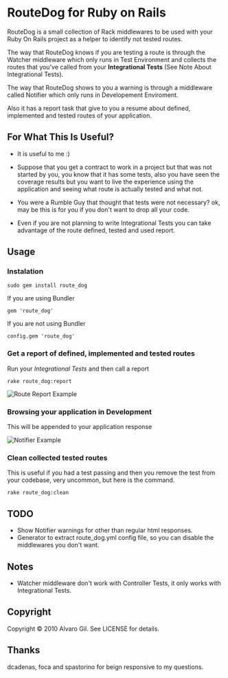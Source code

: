 RouteDog for Ruby on Rails
==========================

RouteDog is a small collection of Rack middlewares to be used with your Ruby On Rails project as a helper to identify not tested routes.

The way that RouteDog knows if you are testing a route is through the Watcher middleware which only runs in Test Environment
and collects the routes that you've called from your **Integrational Tests** (See Note About Integrational Tests).

The way that RouteDog shows to you a warning is through a middleware called Notifier which only runs in Developement Enviroment.

Also it has a report task that give to you a resume about defined, implemented and tested routes of your application.


For What This Is Useful?
------------------------

* It is useful to me :)

* Suppose that you get a contract to work in a project but that was not started by you, you know that it has some tests, also you have seen
the coverage results but you want to live the experience using the application and seeing what route is actually tested and what not.

* You were a Rumble Guy that thought that tests were not necessary? ok, may be this is for you if you don't want to drop all your code.

* Even if you are not planning to write Integrational Tests you can take advantage of the route defined, tested and used report.


Usage
-----

### Instalation ###

    sudo gem install route_dog

If you are using Bundler

    gem 'route_dog'

If you are not using Bundler

    config.gem 'route_dog'


### Get a report of defined, implemented and tested routes ###

Run your *Integrational Tests* and then call a report

    rake route_dog:report

![Route Report Example](http://img.skitch.com/20101103-p79s1css147a6tymt1i6mcanm7.jpg "Route Report Example")


### Browsing your application in Development ###

This will be appended to your application response

![Notifier Example](http://img.skitch.com/20101103-trxeweg66jh931qtpunh9u91gk.jpg "Notifier Example")


### Clean collected tested routes ###

This is useful if you had a test passing and then you remove the test from your codebase,
very uncommon, but here is the command.

    rake route_dog:clean


TODO
----

* Show Notifier warnings for other than regular html responses.
* Generator to extract route_dog.yml config file, so you can disable the middlewares you don't want.

Notes
-----

* Watcher middleware don't work with Controller Tests, it only works with Integrational Tests.


Copyright
---------

Copyright © 2010 Alvaro Gil. See LICENSE for details.


Thanks
------

dcadenas, foca and spastorino for beign responsive to my questions.
